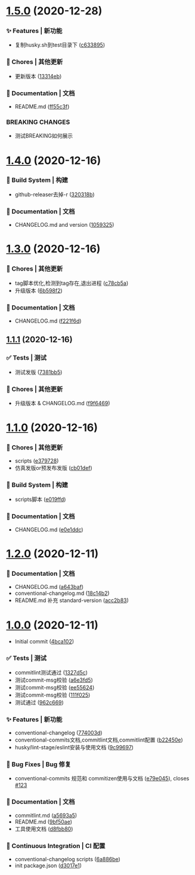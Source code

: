 # [1.5.0](https://github.com/qinzhiwei1993/fontend-standard-workflow/compare/v1.4.0...v1.5.0) (2020-12-28)


### ✨ Features | 新功能

* 复制husky.sh到test目录下 ([c633895](https://github.com/qinzhiwei1993/fontend-standard-workflow/commit/c633895665b29aa77985bd9a69890d0aae44417c))


### 🎫 Chores | 其他更新

* 更新版本 ([13314eb](https://github.com/qinzhiwei1993/fontend-standard-workflow/commit/13314eb86c703faed963a514eea3443178a6ed2a))


### 📝 Documentation | 文档

* README.md ([ff55c3f](https://github.com/qinzhiwei1993/fontend-standard-workflow/commit/ff55c3ff7029bbd76606595db25ab5bd1ae8d2eb))


### BREAKING CHANGES

* 测试BREAKING如何展示



# [1.4.0](https://github.com/qinzhiwei1993/fontend-standard-workflow/compare/v1.3.0...v1.4.0) (2020-12-16)


### 👷‍ Build System | 构建

* github-releaser去掉-r ([320318b](https://github.com/qinzhiwei1993/fontend-standard-workflow/commit/320318b6d7959b8cc0e75e9e675513786709e8be))


### 📝 Documentation | 文档

* CHANGELOG.md and version ([1059325](https://github.com/qinzhiwei1993/fontend-standard-workflow/commit/1059325a43c16d474f930e12ca645554a4e3e50e))



# [1.3.0](https://github.com/qinzhiwei1993/fontend-standard-workflow/compare/v1.1.1...v1.3.0) (2020-12-16)


### 🎫 Chores | 其他更新

* tag脚本优化,检测到tag存在,退出进程 ([c78cb5a](https://github.com/qinzhiwei1993/fontend-standard-workflow/commit/c78cb5a778186bb3a55cfecb4b0e5e1aaf610364))
* 升级版本 ([6b598f2](https://github.com/qinzhiwei1993/fontend-standard-workflow/commit/6b598f27373346d567e11490d58c1505454ad663))


### 📝 Documentation | 文档

* CHANGELOG.md ([f221f6d](https://github.com/qinzhiwei1993/fontend-standard-workflow/commit/f221f6d69bfb360b8e296321c12e4047cd2cc6b8))



## [1.1.1](https://github.com/qinzhiwei1993/fontend-standard-workflow/compare/v1.1.0...v1.1.1) (2020-12-16)


### ✅ Tests | 测试

* 测试发版 ([7381bb5](https://github.com/qinzhiwei1993/fontend-standard-workflow/commit/7381bb5bb5dbefef4dc9aecde4986404bf141450))


### 🎫 Chores | 其他更新

* 升级版本 &  CHANGELOG.md ([f9f6469](https://github.com/qinzhiwei1993/fontend-standard-workflow/commit/f9f646919d04b41b41f0d377dde3880ab3e3b038))



# [1.1.0](https://github.com/qinzhiwei1993/fontend-standard-workflow/compare/v1.2.0...v1.1.0) (2020-12-16)


### 🎫 Chores | 其他更新

* scripts ([e379728](https://github.com/qinzhiwei1993/fontend-standard-workflow/commit/e379728c0274254a416068ba7f3a744a445e315b))
* 仿真发版or预发布发版 ([cb01def](https://github.com/qinzhiwei1993/fontend-standard-workflow/commit/cb01def1b2532f8b7fb01cc275e91be1cbba252c))


### 👷‍ Build System | 构建

* scripts脚本 ([e019ffd](https://github.com/qinzhiwei1993/fontend-standard-workflow/commit/e019ffdf16b68c89337babea4d00ff574a831342))


### 📝 Documentation | 文档

* CHANGELOG.md ([e0e1ddc](https://github.com/qinzhiwei1993/fontend-standard-workflow/commit/e0e1ddcb40640a95fa14cf07720ab35cc1fa94c5))



# [1.2.0](https://github.com/qinzhiwei1993/fontend-standard-workflow/compare/v1.0.0...v1.2.0) (2020-12-11)


### 📝 Documentation | 文档

* CHANGELOG.md ([a643baf](https://github.com/qinzhiwei1993/fontend-standard-workflow/commit/a643bafad872bd0dd8403609ffe0062e046e2264))
* conventional-changelog.md ([18c14b2](https://github.com/qinzhiwei1993/fontend-standard-workflow/commit/18c14b29a0a3a9a01c2ddb14db2da5162ef35d6d))
* README.md 补充 standard-version ([acc2b83](https://github.com/qinzhiwei1993/fontend-standard-workflow/commit/acc2b839df01fd98b03475d39fa07618755d4487))



# [1.0.0](https://github.com/qinzhiwei1993/fontend-standard-workflow/compare/4bca102094ae6865d1dbd7b825fae4572cb9fdd7...v1.0.0) (2020-12-11)


* Initial commit ([4bca102](https://github.com/qinzhiwei1993/fontend-standard-workflow/commit/4bca102094ae6865d1dbd7b825fae4572cb9fdd7))


### ✅ Tests | 测试

* commitlint测试通过 ([1327d5c](https://github.com/qinzhiwei1993/fontend-standard-workflow/commit/1327d5c61722cef953ed6e379317834f13e2c94a))
* 测试commit-msg校验 ([a6e3fd5](https://github.com/qinzhiwei1993/fontend-standard-workflow/commit/a6e3fd55ac7f3cb00e195963fce2aa4f7a038a71))
* 测试commit-msg校验 ([ee55624](https://github.com/qinzhiwei1993/fontend-standard-workflow/commit/ee556246c8a320e65618bf1c0d88284b2961afa2))
* 测试commit-msg校验 ([111f025](https://github.com/qinzhiwei1993/fontend-standard-workflow/commit/111f0253571c35bc2d8faa59817b7b73d4d7733b))
* 测试通过 ([962c669](https://github.com/qinzhiwei1993/fontend-standard-workflow/commit/962c669bdaa79b17257e0acff4bceb75d556ed05))


### ✨ Features | 新功能

* conventional-changelog ([774003d](https://github.com/qinzhiwei1993/fontend-standard-workflow/commit/774003de21db385b9265bcff5bdcdd3479260497))
* conventional-commits文档,commitlint文档,commitlint配置 ([b22450e](https://github.com/qinzhiwei1993/fontend-standard-workflow/commit/b22450ebec58095c99dc7512138d231ba2ed5feb))
* husky/lint-stage/eslint安装与使用文档 ([9c99697](https://github.com/qinzhiwei1993/fontend-standard-workflow/commit/9c99697f86891cd9e8aee2203ee30f83bdf495ec))


### 🐛 Bug Fixes | Bug 修复

* conventional-commits 规范和 commitizen使用与文档 ([e79e045](https://github.com/qinzhiwei1993/fontend-standard-workflow/commit/e79e045c0daa96c12d6c23102f12b36b6efc53cf)), closes [#123](https://github.com/qinzhiwei1993/fontend-standard-workflow/issues/123)


### 📝 Documentation | 文档

* commitlint.md ([a5693a5](https://github.com/qinzhiwei1993/fontend-standard-workflow/commit/a5693a5a0c07d1fcf1867889a7312bef9d5e3cb9))
* README.md ([9bf50ae](https://github.com/qinzhiwei1993/fontend-standard-workflow/commit/9bf50ae4d41b366d03dc0b8f67e73372c7db23f8))
* 工具使用文档 ([d8fbb80](https://github.com/qinzhiwei1993/fontend-standard-workflow/commit/d8fbb80899754dd4f5771420f28b86477e859f23))


### 🔧 Continuous Integration | CI 配置

* conventional-changelog scripts ([6a886be](https://github.com/qinzhiwei1993/fontend-standard-workflow/commit/6a886be7fe2e455b48eb4dfd063ccb9d00314148))
* init package.json ([d3017e1](https://github.com/qinzhiwei1993/fontend-standard-workflow/commit/d3017e1e341f5410c808292c764949fd4d36f774))




